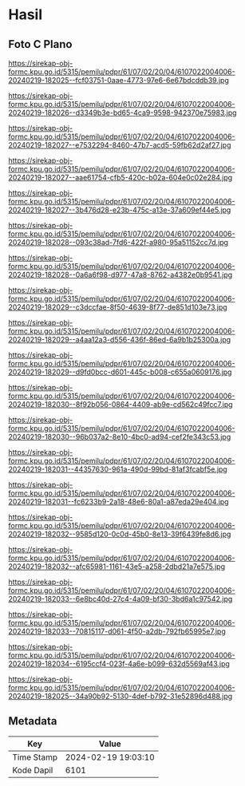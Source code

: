 # Hasil

## Foto C Plano

https://sirekap-obj-formc.kpu.go.id/5315/pemilu/pdpr/61/07/02/20/04/6107022004006-20240219-182025--fcf03751-0aae-4773-97e6-6e67bdcddb39.jpg

https://sirekap-obj-formc.kpu.go.id/5315/pemilu/pdpr/61/07/02/20/04/6107022004006-20240219-182026--d3349b3e-bd65-4ca9-9598-942370e75983.jpg

https://sirekap-obj-formc.kpu.go.id/5315/pemilu/pdpr/61/07/02/20/04/6107022004006-20240219-182027--e7532294-8460-47b7-acd5-59fb62d2af27.jpg

https://sirekap-obj-formc.kpu.go.id/5315/pemilu/pdpr/61/07/02/20/04/6107022004006-20240219-182027--aae61754-cfb5-420c-b02a-604e0c02e284.jpg

https://sirekap-obj-formc.kpu.go.id/5315/pemilu/pdpr/61/07/02/20/04/6107022004006-20240219-182027--3b476d28-e23b-475c-a13e-37a609ef44e5.jpg

https://sirekap-obj-formc.kpu.go.id/5315/pemilu/pdpr/61/07/02/20/04/6107022004006-20240219-182028--093c38ad-7fd6-422f-a980-95a51152cc7d.jpg

https://sirekap-obj-formc.kpu.go.id/5315/pemilu/pdpr/61/07/02/20/04/6107022004006-20240219-182028--0a6a6f98-d977-47a8-8762-a4382e0b9541.jpg

https://sirekap-obj-formc.kpu.go.id/5315/pemilu/pdpr/61/07/02/20/04/6107022004006-20240219-182029--c3dccfae-8f50-4639-8f77-de851d103e73.jpg

https://sirekap-obj-formc.kpu.go.id/5315/pemilu/pdpr/61/07/02/20/04/6107022004006-20240219-182029--a4aa12a3-d556-436f-86ed-6a9b1b25300a.jpg

https://sirekap-obj-formc.kpu.go.id/5315/pemilu/pdpr/61/07/02/20/04/6107022004006-20240219-182029--d9fd0bcc-d601-445c-b008-c655a0609176.jpg

https://sirekap-obj-formc.kpu.go.id/5315/pemilu/pdpr/61/07/02/20/04/6107022004006-20240219-182030--8f92b056-0864-4409-ab9e-cd562c49fcc7.jpg

https://sirekap-obj-formc.kpu.go.id/5315/pemilu/pdpr/61/07/02/20/04/6107022004006-20240219-182030--96b037a2-8e10-4bc0-ad94-cef2fe343c53.jpg

https://sirekap-obj-formc.kpu.go.id/5315/pemilu/pdpr/61/07/02/20/04/6107022004006-20240219-182031--44357630-961a-490d-99bd-81af3fcabf5e.jpg

https://sirekap-obj-formc.kpu.go.id/5315/pemilu/pdpr/61/07/02/20/04/6107022004006-20240219-182031--fc6233b9-2a18-48e6-80a1-a87eda29e404.jpg

https://sirekap-obj-formc.kpu.go.id/5315/pemilu/pdpr/61/07/02/20/04/6107022004006-20240219-182032--9585d120-0c0d-45b0-8e13-39f6439fe8d6.jpg

https://sirekap-obj-formc.kpu.go.id/5315/pemilu/pdpr/61/07/02/20/04/6107022004006-20240219-182032--afc65981-1161-43e5-a258-2dbd21a7e575.jpg

https://sirekap-obj-formc.kpu.go.id/5315/pemilu/pdpr/61/07/02/20/04/6107022004006-20240219-182033--6e8bc40d-27c4-4a09-bf30-3bd6a1c97542.jpg

https://sirekap-obj-formc.kpu.go.id/5315/pemilu/pdpr/61/07/02/20/04/6107022004006-20240219-182033--70815117-d061-4f50-a2db-792fb65995e7.jpg

https://sirekap-obj-formc.kpu.go.id/5315/pemilu/pdpr/61/07/02/20/04/6107022004006-20240219-182034--6195ccf4-023f-4a6e-b099-632d5569af43.jpg

https://sirekap-obj-formc.kpu.go.id/5315/pemilu/pdpr/61/07/02/20/04/6107022004006-20240219-182025--34a90b92-5130-4def-b792-31e52896d488.jpg


## Metadata

| Key        | Value               |
| ---------- | ------------------- |
| Time Stamp | 2024-02-19 19:03:10 |
| Kode Dapil | 6101                |



